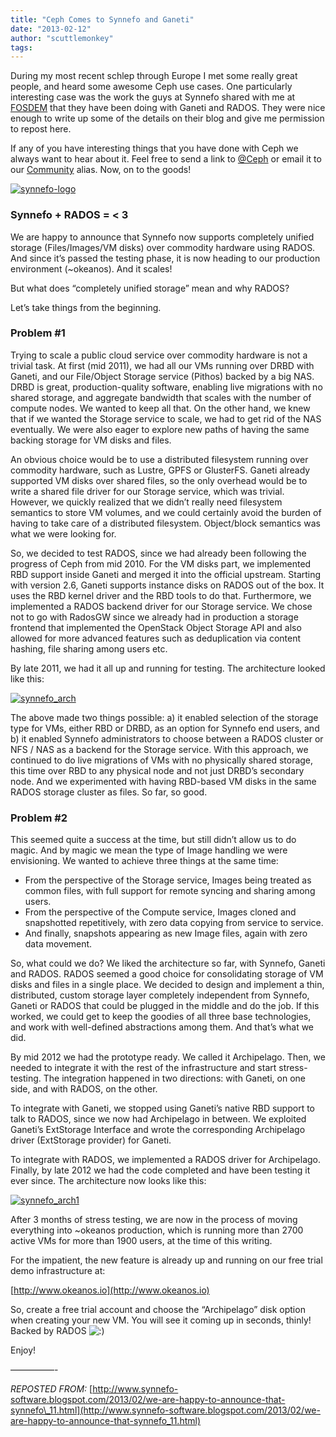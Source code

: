 ```yaml
---
title: "Ceph Comes to Synnefo and Ganeti"
date: "2013-02-12"
author: "scuttlemonkey"
tags: 
---
```


During my most recent schlep through Europe I met some really great people, and heard some awesome Ceph use cases. One particularly interesting case was the work the guys at Synnefo shared with me at [FOSDEM](https://fosdem.org/2013/) that they have been doing with Ganeti and RADOS. They were nice enough to write up some of the details on their blog and give me permission to repost here.

If any of you have interesting things that you have done with Ceph we always want to hear about it. Feel free to send a link to [@Ceph](http://twitter.com/ceph) or email it to our [Community](mailto:community@inktank.com) alias. Now, on to the goods!

[![](images/synnefo-logo.png "synnefo-logo")](http://www.synnefo.org/)

### Synnefo + RADOS = < 3

We are happy to announce that Synnefo now supports completely unified storage (Files/Images/VM disks) over commodity hardware using RADOS. And since it’s passed the testing phase, it is now heading to our production environment (~okeanos). And it scales!

But what does “completely unified storage” mean and why RADOS?

Let’s take things from the beginning.

### Problem #1

Trying to scale a public cloud service over commodity hardware is not a trivial task. At first (mid 2011), we had all our VMs running over DRBD with Ganeti, and our File/Object Storage service (Pithos) backed by a big NAS. DRBD is great, production-quality software, enabling live migrations with no shared storage, and aggregate bandwidth that scales with the number of compute nodes. We wanted to keep all that. On the other hand, we knew that if we wanted the Storage service to scale, we had to get rid of the NAS eventually. We were also eager to explore new paths of having the same backing storage for VM disks and files.

An obvious choice would be to use a distributed filesystem running over commodity hardware, such as Lustre, GPFS or GlusterFS. Ganeti already supported VM disks over shared files, so the only overhead would be to write a shared file driver for our Storage service, which was trivial. However, we quickly realized that we didn’t really need filesystem semantics to store VM volumes, and we could certainly avoid the burden of having to take care of a distributed filesystem. Object/block semantics was what we were looking for.

So, we decided to test RADOS, since we had already been following the progress of Ceph from mid 2010. For the VM disks part, we implemented RBD support inside Ganeti and merged it into the official upstream. Starting with version 2.6, Ganeti supports instance disks on RADOS out of the box. It uses the RBD kernel driver and the RBD tools to do that. Furthermore, we implemented a RADOS backend driver for our Storage service. We chose not to go with RadosGW since we already had in production a storage frontend that implemented the OpenStack Object Storage API and also allowed for more advanced features such as deduplication via content hashing, file sharing among users etc.

By late 2011, we had it all up and running for testing. The architecture looked like this:

[![](images/synnefo_arch-300x184.png "synnefo_arch")](http://ceph.com/wp-content/uploads/2013/02/synnefo_arch.png)

The above made two things possible: a) it enabled selection of the storage type for VMs, either RBD or DRBD, as an option for Synnefo end users, and b) it enabled Synnefo administrators to choose between a RADOS cluster or NFS / NAS as a backend for the Storage service. With this approach, we continued to do live migrations of VMs with no physically shared storage, this time over RBD to any physical node and not just DRBD’s secondary node. And we experimented with having RBD-based VM disks in the same RADOS storage cluster as files. So far, so good.

### Problem #2

This seemed quite a success at the time, but still didn’t allow us to do magic. And by magic we mean the type of Image handling we were envisioning. We wanted to achieve three things at the same time:

- From the perspective of the Storage service, Images being treated as common files, with full support for remote syncing and sharing among users.
- From the perspective of the Compute service, Images cloned and snapshotted repetitively, with zero data copying from service to service.
- And finally, snapshots appearing as new Image files, again with zero data movement.

So, what could we do? We liked the architecture so far, with Synnefo, Ganeti and RADOS. RADOS seemed a good choice for consolidating storage of VM disks and files in a single place. We decided to design and implement a thin, distributed, custom storage layer completely independent from Synnefo, Ganeti or RADOS that could be plugged in the middle and do the job. If this worked, we could get to keep the goodies of all three base technologies, and work with well-defined abstractions among them. And that’s what we did.

By mid 2012 we had the prototype ready. We called it Archipelago. Then, we needed to integrate it with the rest of the infrastructure and start stress-testing. The integration happened in two directions: with Ganeti, on one side, and with RADOS, on the other.

To integrate with Ganeti, we stopped using Ganeti’s native RBD support to talk to RADOS, since we now had Archipelago in between. We exploited Ganeti’s ExtStorage Interface and wrote the corresponding Archipelago driver (ExtStorage provider) for Ganeti.

To integrate with RADOS, we implemented a RADOS driver for Archipelago. Finally, by late 2012 we had the code completed and have been testing it ever since. The architecture now looks like this:

[![](images/synnefo_arch1-300x184.png "synnefo_arch1")](http://ceph.com/wp-content/uploads/2013/02/synnefo_arch1.png)

After 3 months of stress testing, we are now in the process of moving everything into ~okeanos production, which is running more than 2700 active VMs for more than 1900 users, at the time of this writing.

For the impatient, the new feature is already up and running on our free trial demo infrastructure at:

[http://www.okeanos.io](http://www.okeanos.io)

So, create a free trial account and choose the “Archipelago” disk option when creating your new VM. You will see it coming up in seconds, thinly! Backed by RADOS ![:)](http://ceph.com/wp-includes/images/smilies/icon_smile.gif)

Enjoy!

—————-

_REPOSTED FROM:_ [http://www.synnefo-software.blogspot.com/2013/02/we-are-happy-to-announce-that-synnefo\_11.html](http://www.synnefo-software.blogspot.com/2013/02/we-are-happy-to-announce-that-synnefo_11.html)

